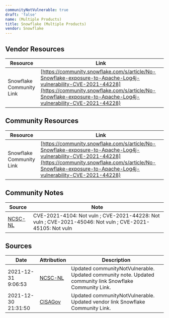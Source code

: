 ```yaml
---
communityNotVulnerable: true
draft: 'false'
name: (Multiple Products)
title: Snowflake (Multiple Products)
vendor: Snowflake
---
```


## Vendor Resources
| Resource | Link |
| --- | --- |
| Snowflake Community Link | [https://community.snowflake.com/s/article/No-Snowflake-exposure-to-Apache-Log4j-vulnerability-CVE-2021-44228](https://community.snowflake.com/s/article/No-Snowflake-exposure-to-Apache-Log4j-vulnerability-CVE-2021-44228) |

## Community Resources
| Resource | Link |
| --- | --- |
| Snowflake Community Link | [https://community.snowflake.com/s/article/No-Snowflake-exposure-to-Apache-Log4j-vulnerability-CVE-2021-44228](https://community.snowflake.com/s/article/No-Snowflake-exposure-to-Apache-Log4j-vulnerability-CVE-2021-44228) |

## Community Notes
| Source | Note |
| --- | --- |
| [NCSC-NL](https://github.com/NCSC-NL/log4shell/blob/main/software/README.md) | CVE-2021-4104: Not vuln ; CVE-2021-44228: Not vuln ; CVE-2021-45046: Not vuln ; CVE-2021-45105: Not vuln </ul> |

## Sources
| Date | Attribution | Description |
| --- | --- | --- |
| 2021-12-31 9:06:53 | [NCSC-NL](https://github.com/NCSC-NL/log4shell/blob/main/software/README.md) | Updated communityNotVulnerable. Updated community note. Updated community link Snowflake Community Link.  |
| 2021-12-30 21:31:50 | [CISAGov](https://raw.githubusercontent.com/cisagov/log4j-affected-db/develop/README.md) | Updated communityNotVulnerable. Updated vendor link Snowflake Community Link.  |
